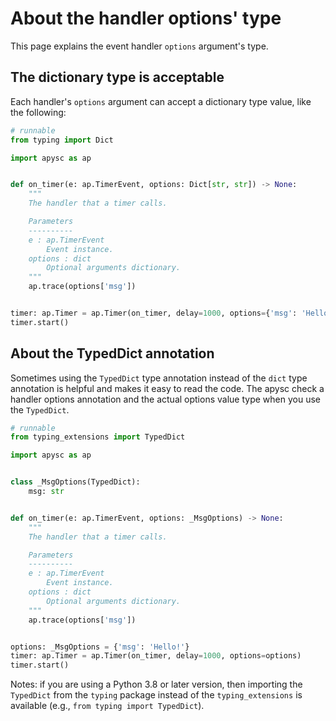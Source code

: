 # About the handler options' type

This page explains the event handler `options` argument's type.

## The dictionary type is acceptable

Each handler's `options` argument can accept a dictionary type value, like the following:

```py
# runnable
from typing import Dict

import apysc as ap


def on_timer(e: ap.TimerEvent, options: Dict[str, str]) -> None:
    """
    The handler that a timer calls.

    Parameters
    ----------
    e : ap.TimerEvent
        Event instance.
    options : dict
        Optional arguments dictionary.
    """
    ap.trace(options['msg'])


timer: ap.Timer = ap.Timer(on_timer, delay=1000, options={'msg': 'Hello!'})
timer.start()
```

## About the TypedDict annotation

Sometimes using the `TypedDict` type annotation instead of the `dict` type annotation is helpful and makes it easy to read the code. The apysc check a handler options annotation and the actual options value type when you use the `TypedDict`\.

```py
# runnable
from typing_extensions import TypedDict

import apysc as ap


class _MsgOptions(TypedDict):
    msg: str


def on_timer(e: ap.TimerEvent, options: _MsgOptions) -> None:
    """
    The handler that a timer calls.

    Parameters
    ----------
    e : ap.TimerEvent
        Event instance.
    options : dict
        Optional arguments dictionary.
    """
    ap.trace(options['msg'])


options: _MsgOptions = {'msg': 'Hello!'}
timer: ap.Timer = ap.Timer(on_timer, delay=1000, options=options)
timer.start()
```

Notes: if you are using a Python 3.8 or later version, then importing the `TypedDict` from the `typing` package instead of the `typing_extensions` is available (e.g., `from typing import TypedDict`).
